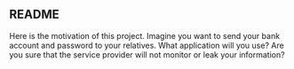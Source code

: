 ## README

Here is the motivation of this project. Imagine you want to send your bank account and password to your relatives. What application will you use? Are you sure that the service provider will not monitor or leak your information?


